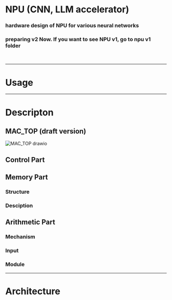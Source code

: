 # NPU (CNN, LLM accelerator)
### hardware design of NPU for various neural networks
### preparing v2 Now. If you want to see NPU v1, go to npu v1 folder

<br/>

---
# Usage

---
# Descripton

## MAC_TOP (draft version)
![MAC_TOP drawio](https://github.com/user-attachments/assets/0b5c72d7-9cef-4178-8523-6fbf3f151be4)


## Control Part


## Memory Part


### Structure



### Desciption

## Arithmetic Part

### Mechanism

### Input
### Module
---
# Architecture




















